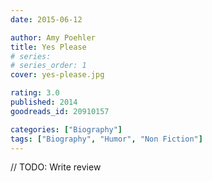 ```yaml
---
date: 2015-06-12

author: Amy Poehler
title: Yes Please
# series: 
# series_order: 1
cover: yes-please.jpg

rating: 3.0
published: 2014
goodreads_id: 20910157

categories: ["Biography"]
tags: ["Biography", "Humor", "Non Fiction"]
---
```


// TODO: Write review

